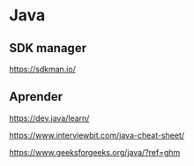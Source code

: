 # Java

## SDK manager

https://sdkman.io/

## Aprender

https://dev.java/learn/

https://www.interviewbit.com/java-cheat-sheet/

https://www.geeksforgeeks.org/java/?ref=ghm